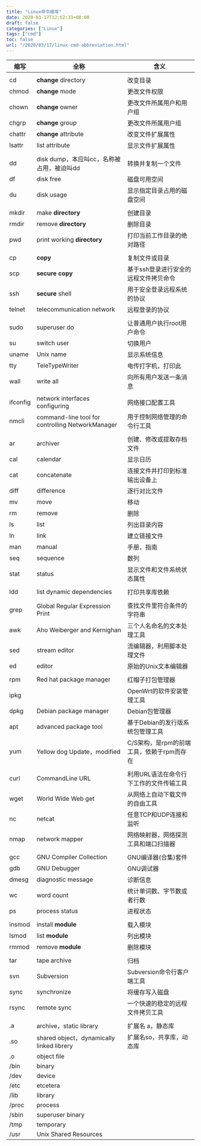 ```yaml
---
title: "Linux命令缩写"
date: 2020-03-17T12:52:33+08:00
draft: false
categories: ["Linux"]
tags: ["cmd"]
toc: false
url: "/2020/03/17/linux-cmd-abbreviation.html"
---
```


| 缩写     | 全称                                             | 含义                                      |
| -------- | ------------------------------------------------ | ----------------------------------------- |
|          |                                                  |                                           |
| cd       | **change** directory                             | 改变目录                                  |
| chmod    | **change** mode                                  | 更改文件权限                              |
| chown    | **change** owner                                 | 更改文件所属用户和用户组                  |
| chgrp    | **change** group                                 | 更改文件所属用户组                        |
| chattr   | **change** attribute                             | 改变文件扩展属性                          |
| lsattr   | list attribute                                   | 显示文件扩展属性                          |
|          |                                                  |                                           |
| dd       | disk dump，本应叫cc，名称被占用，被迫叫dd        | 转换并复制一个文件                        |
| df       | disk free                                        | 磁盘可用空间                              |
| du       | disk usage                                       | 显示指定目录占用的磁盘空间                |
|          |                                                  |                                           |
| mkdir    | make **directory**                               | 创建目录                                  |
| rmdir    | remove **directory**                             | 删除目录                                  |
| pwd      | print working **directory**                      | 打印当前工作目录的绝对路径                |
|          |                                                  |                                           |
| cp       | **copy**                                         | 复制文件或目录                            |
| scp      | **secure** **copy**                              | 基于ssh登录进行安全的远程文件拷贝命令     |
| ssh      | **secure** shell                                 | 用于安全登录远程系统的协议                |
| telnet   | telecommunication network                        | 远程登录的协议                            |
|          |                                                  |                                           |
| sudo     | superuser do                                     | 让普通用户执行root用户命令                |
| su       | switch user                                      | 切换用户                                  |
| uname    | Unix name                                        | 显示系统信息                              |
| tty      | TeleTypeWriter                                   | 电传打字机，打印此                        |
| wall     | write all                                        | 向所有用户发送一条消息                    |
|          |                                                  |                                           |
| ifconfig | network interfaces configuring                   | 网络接口配置工具                          |
| nmcli    | command-line tool for controlling NetworkManager | 用于控制网络管理的命令行工具              |
|          |                                                  |                                           |
| ar       | archiver                                         | 创建、修改或提取存档文件                  |
| cal      | calendar                                         | 显示日历                                  |
| cat      | concatenate                                      | 连接文件并打印到标准输出设备上            |
| diff     | difference                                       | 逐行对比文件                              |
| mv       | move                                             | 移动                                      |
| rm       | remove                                           | 删除                                      |
| ls       | list                                             | 列出目录内容                              |
| ln       | link                                             | 建立链接文件                              |
| man      | manual                                           | 手册，指南                                |
| seq      | sequence                                         | 数列                                      |
| stat     | status                                           | 显示文件和文件系统状态属性                |
|          |                                                  |                                           |
| ldd      | list dynamic dependencies                        | 打印共享库依赖                            |
|          |                                                  |                                           |
| grep     | Global Regular Expression Print                  | 查找文件里符合条件的字符串                |
| awk      | Aho Weiberger and Kernighan                      | 三个人名命名的文本处理工具                |
| sed      | stream editor                                    | 流编辑器，利用脚本处理文件                |
| ed       | editor                                           | 原始的Unix文本编辑器                      |
|          |                                                  |                                           |
| rpm      | Red hat package manager                          | 红帽子打包管理器                          |
| ipkg     |                                                  | OpenWrt的软件安装管理工具                 |
| dpkg     | Debian package manager                           | Debian包管理器                            |
| apt      | advanced package tool                            | 基于Debian的发行版系统包管理工具          |
| yum      | Yellow dog Update，modified                      | C/S架构，是rpm的前端工具，依赖于rpm而存在 |
|          |                                                  |                                           |
| curl     | CommandLine URL                                  | 利用URL语法在命令行下工作的文件传输工具   |
| wget     | World Wide Web get                               | 从网络上自动下载文件的自由工具            |
| nc       | netcat                                           | 任意TCP和UDP连接和监听                    |
| nmap     | network mapper                                   | 网络映射器，网络探测工具和端口扫描器      |
|          |                                                  |                                           |
| gcc      | GNU Compiler Collection                          | GNU编译器(合集)套件                       |
| gdb      | GNU Debugger                                     | GNU调试器                                 |
| dmesg    | diagnostic message                               | 诊断信息                                  |
| wc       | word count                                       | 统计单词数、字节数或者行数                |
| ps       | process status                                   | 进程状态                                  |
|          |                                                  |                                           |
| insmod   | install **module**                               | 载入模块                                  |
| lsmod    | list **module**                                  | 列出模块                                  |
| rmmod    | remove **module**                                | 删除模块                                  |
|          |                                                  |                                           |
| tar      | tape archive                                     | 归档                                      |
| svn      | Subversion                                       | Subversion命令行客户端工具                |
| sync     | synchronize                                      | 将缓存写入磁盘                            |
| rsync    | remote sync                                      | 一个快速的稳定的远程文件拷贝工具          |
|          |                                                  |                                           |
| .a       | archive，static library                          | 扩展名 a，静态库                          |
| .so      | shared object，dynamically linked librery        | 扩展名so，共享库，动态库                  |
| .o       | object file                                      |                                           |
| /bin     | binary                                           |                                           |
| /dev     | device                                           |                                           |
| /etc     | etcetera                                         |                                           |
| /lib     | library                                          |                                           |
| /proc    | process                                          |                                           |
| /sbin    | superuser binary                                 |                                           |
| /tmp     | temporary                                        |                                           |
| /usr     | Unix Shared Resources                            |                                           |


